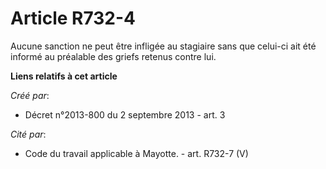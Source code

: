 # Article R732-4

Aucune sanction ne peut être infligée au stagiaire sans que celui-ci ait été informé au préalable des griefs retenus contre
lui.

**Liens relatifs à cet article**

_Créé par_:

  - Décret n°2013-800 du 2 septembre 2013 - art. 3

_Cité par_:

  - Code du travail applicable à Mayotte. - art. R732-7 (V)
